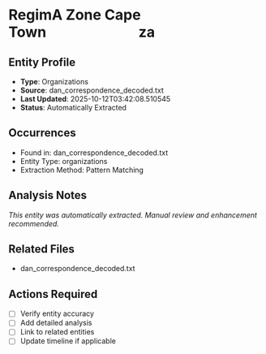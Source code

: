# RegimA Zone Cape Town             za

## Entity Profile
- **Type**: Organizations
- **Source**: dan_correspondence_decoded.txt
- **Last Updated**: 2025-10-12T03:42:08.510545
- **Status**: Automatically Extracted

## Occurrences
- Found in: dan_correspondence_decoded.txt
- Entity Type: organizations
- Extraction Method: Pattern Matching

## Analysis Notes
*This entity was automatically extracted. Manual review and enhancement recommended.*

## Related Files
- dan_correspondence_decoded.txt

## Actions Required
- [ ] Verify entity accuracy
- [ ] Add detailed analysis
- [ ] Link to related entities
- [ ] Update timeline if applicable
